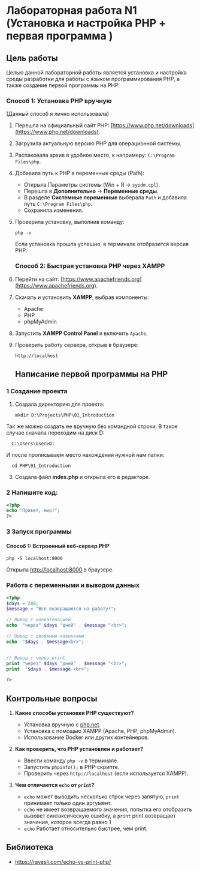 # Лабораторная работа N1 (Установка и настройка PHP + первая программа )

##  Цель работы
Целью данной лабораторной работы является установка и настройка среды разработки для работы с языком программирования PHP, а также создание первой программы на PHP.

###  **Способ 1: Установка PHP вручную**
(Данный способ я лично использовала)
1. Перешла на официальный сайт PHP: [https://www.php.net/downloads](https://www.php.net/downloads).
2. Загрузила актуальную версию PHP для операционной системы.
3. Распаковала архив в удобное место, к напримеру: `C:\Program Files\php`.
4. Добавила путь к PHP в переменные среды (Path):
   - Открыла Параметры системы (Win + R → `sysdm.cpl`).
   - Перешла в **Дополнительно** → **Переменные среды**.
   - В разделе **Системные переменные** выберала `Path` и добавила путь `C:\Program Files\php`.
   - Сохранила изменения.
5. Проверила установку, выполнив команду:
   ```
   php -v
   ```
   Если установка прошла успешно, в терминале отобразится версия PHP.

   ###  **Способ 2: Быстрая установка PHP через XAMPP**
1. Перейти на сайт: [https://www.apachefriends.org](https://www.apachefriends.org).
2. Скачать и установить **XAMPP**, выбрав компоненты:
   - Apache
   - PHP
   - phpMyAdmin
3. Запустить **XAMPP Control Panel** и включить `Apache`.
4. Проверить работу сервера, открыв в браузере:
   ```
   http://localhost
   ```
   ## Написание первой программы на PHP

### 1 Создание проекта
1. Создала директорию для проекта:
   ```
   mkdir D:\Projects\PHP\01_Introduction
   ```
Так же можно создать ее вручную без командной строки. В такое случае сначала переходим на диск D:
  ```
    C:\Users\User>D:
  ```
 И после прописываем место нахождения нужной нам папки:
  ```
    cd PHP\01_Introduction
  ```


   
3. Создала файл **index.php** и открыла его в редакторе.

### 2 Напишите код:
```php
<?php
echo "Привет, мир!";
?>
```

### 3 Запуск программы
####  Способ 1: Встроенный веб-сервер PHP
```
php -S localhost:8000
```
Открыла [http://localhost:8000](http://localhost:8000) в браузере.

###  Работа с переменными и выводом данных
```php
<?php
$days = 288;
$message = "Все возвращаются на работу!";

// Вывод с конкатенацией
echo  "через" $days "дней" . $message "<br>";

// Вывод с двойными кавычками
echo  "$days . $message<br>";


// Вывод с через print
print "через" $days "дней" . $message "<br>";
print  "$days . $message <br>";

?>
```

##  Контрольные вопросы

1. **Какие способы установки PHP существуют?**
   - Установка вручную с [php.net](https://www.php.net/downloads).
   - Установка с помощью XAMPP (Apache, PHP, phpMyAdmin).
   - Использование Docker или других контейнеров.

2. **Как проверить, что PHP установлен и работает?**
   - Ввести команду `php -v` в терминале.
   - Запустить `phpinfo();` в PHP-скрипте.
   - Проверить через `http://localhost` (если используется XAMPP).

3. **Чем отличается `echo` от `print`?**
   - `echo` может выводить несколько строк через запятую, `print` принимает только один аргумент.
   - `echo` не имеет возвращаемого значения, попытка его отобразить вызовет синтаксическую ошибку, а `print` print возвращает значение, которое всегда равно 1
   - `echo` Работает относительно быстрее, чем print.
     
## Библиотека

- https://ravesli.com/echo-vs-print-php/



